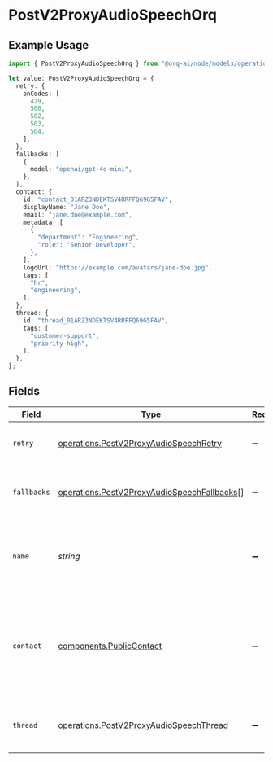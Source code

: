 # PostV2ProxyAudioSpeechOrq

## Example Usage

```typescript
import { PostV2ProxyAudioSpeechOrq } from "@orq-ai/node/models/operations";

let value: PostV2ProxyAudioSpeechOrq = {
  retry: {
    onCodes: [
      429,
      500,
      502,
      503,
      504,
    ],
  },
  fallbacks: [
    {
      model: "openai/gpt-4o-mini",
    },
  ],
  contact: {
    id: "contact_01ARZ3NDEKTSV4RRFFQ69G5FAV",
    displayName: "Jane Doe",
    email: "jane.doe@example.com",
    metadata: [
      {
        "department": "Engineering",
        "role": "Senior Developer",
      },
    ],
    logoUrl: "https://example.com/avatars/jane-doe.jpg",
    tags: [
      "hr",
      "engineering",
    ],
  },
  thread: {
    id: "thread_01ARZ3NDEKTSV4RRFFQ69G5FAV",
    tags: [
      "customer-support",
      "priority-high",
    ],
  },
};
```

## Fields

| Field                                                                                                              | Type                                                                                                               | Required                                                                                                           | Description                                                                                                        |
| ------------------------------------------------------------------------------------------------------------------ | ------------------------------------------------------------------------------------------------------------------ | ------------------------------------------------------------------------------------------------------------------ | ------------------------------------------------------------------------------------------------------------------ |
| `retry`                                                                                                            | [operations.PostV2ProxyAudioSpeechRetry](../../models/operations/postv2proxyaudiospeechretry.md)                   | :heavy_minus_sign:                                                                                                 | Retry configuration for the request                                                                                |
| `fallbacks`                                                                                                        | [operations.PostV2ProxyAudioSpeechFallbacks](../../models/operations/postv2proxyaudiospeechfallbacks.md)[]         | :heavy_minus_sign:                                                                                                 | Array of fallback models to use if primary model fails                                                             |
| `name`                                                                                                             | *string*                                                                                                           | :heavy_minus_sign:                                                                                                 | The name to display on the trace. If not specified, the default system name will be used.                          |
| `contact`                                                                                                          | [components.PublicContact](../../models/components/publiccontact.md)                                               | :heavy_minus_sign:                                                                                                 | Information about the contact making the request. If the contact does not exist, it will be created automatically. |
| `thread`                                                                                                           | [operations.PostV2ProxyAudioSpeechThread](../../models/operations/postv2proxyaudiospeechthread.md)                 | :heavy_minus_sign:                                                                                                 | Thread information to group related requests                                                                       |